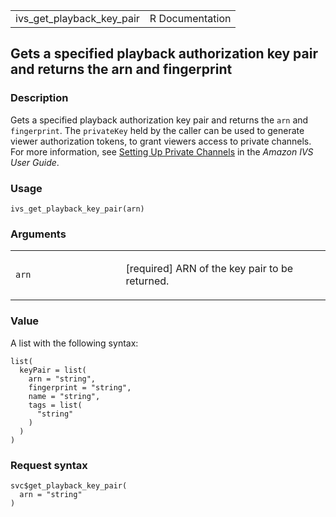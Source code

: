 <table style="width: 100%;">
<tbody>
<tr class="odd">
<td>ivs_get_playback_key_pair</td>
<td style="text-align: right;">R Documentation</td>
</tr>
</tbody>
</table>

## Gets a specified playback authorization key pair and returns the arn and fingerprint

### Description

Gets a specified playback authorization key pair and returns the `arn`
and `fingerprint`. The `privateKey` held by the caller can be used to
generate viewer authorization tokens, to grant viewers access to private
channels. For more information, see [Setting Up Private
Channels](https://docs.aws.amazon.com/ivs/latest/userguide/private-channels.html)
in the *Amazon IVS User Guide*.

### Usage

    ivs_get_playback_key_pair(arn)

### Arguments

<table>
<colgroup>
<col style="width: 35%" />
<col style="width: 65%" />
</colgroup>
<tbody>
<tr class="odd">
<td><code id="ivs_get_playback_key_pair_:_arn">arn</code></td>
<td><p>[required] ARN of the key pair to be returned.</p></td>
</tr>
</tbody>
</table>

### Value

A list with the following syntax:

    list(
      keyPair = list(
        arn = "string",
        fingerprint = "string",
        name = "string",
        tags = list(
          "string"
        )
      )
    )

### Request syntax

    svc$get_playback_key_pair(
      arn = "string"
    )
